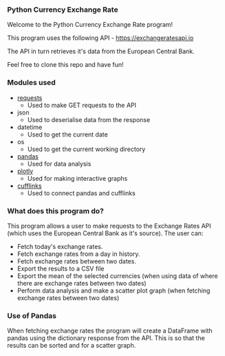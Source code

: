 ### Python Currency Exchange Rate

Welcome to the Python Currency Exchange Rate program!

This program uses the following API - https://exchangeratesapi.io

The API in turn retrieves it's data from the European Central Bank.

Feel free to clone this repo and have fun!

### Modules used

* [requests](https://pypi.org/project/requests/)
    * Used to make GET requests to the API
* json
    * Used to deserialise data from the response
* datetime
    * Used to get the current date
* os
    * Used to get the current working directory
* [pandas](https://pandas.pydata.org/)
    * Used for data analysis
* [plotly](https://plotly.com/)
    * Used for making interactive graphs
* [cufflinks](https://github.com/santosjorge/cufflinks)
    * Used to connect pandas and cufflinks

### What does this program do?

This program allows a user to make requests to the Exchange Rates API (which uses the European Central Bank as it's source). The user can:
* Fetch today's exchange rates.
* Fetch exchange rates from a day in history.
* Fetch exchange rates between two dates.
* Export the results to a CSV file
* Export the mean of the selected currencies (when using data of where there are exchange rates between two dates)
* Perform data analysis and make a scatter plot graph (when fetching exchange rates between two dates)

### Use of Pandas
When fetching exchange rates the program will create a DataFrame with pandas using the dictionary response from the API. This is so that the results can be sorted and for a scatter graph.

